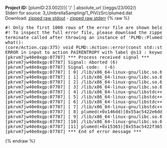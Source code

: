 **Project ID:** [plumID:23.002]({{ '/' | absolute_url }}eggs/23/002/)  
Stderr for source:  3_UmbrellaSampling/1_PIV/zSrc/plumed.dat   
Download: [zipped raw stdout](plumed.dat.plumed.stdout.txt.zip) - [zipped raw stderr](plumed.dat.plumed.stderr.txt.zip) 
{% raw %}
<pre>
#! Only the first 1000 rows of the error file are shown below
#! To inspect the full error file, please download the zipped raw stderr file above
terminate called after throwing an instance of 'PLMD::Plumed::ExceptionError'
what():
(core/Action.cpp:375) void PLMD::Action::error(const std::string&) const
ERROR in input to action PAIRENTROPY with label @s13 : keyword GRID_BIN is compulsory for this action
[pkrvm7jw40e0xgp:07787] *** Process received signal ***
[pkrvm7jw40e0xgp:07787] Signal: Aborted (6)
[pkrvm7jw40e0xgp:07787] Signal code:  (-6)
[pkrvm7jw40e0xgp:07787] [ 0] /lib/x86_64-linux-gnu/libc.so.6(+0x45330)[0x7ff7bb045330]
[pkrvm7jw40e0xgp:07787] [ 1] /lib/x86_64-linux-gnu/libc.so.6(pthread_kill+0x11c)[0x7ff7bb09eb2c]
[pkrvm7jw40e0xgp:07787] [ 2] /lib/x86_64-linux-gnu/libc.so.6(gsignal+0x1e)[0x7ff7bb04527e]
[pkrvm7jw40e0xgp:07787] [ 3] /lib/x86_64-linux-gnu/libc.so.6(abort+0xdf)[0x7ff7bb0288ff]
[pkrvm7jw40e0xgp:07787] [ 4] /lib/x86_64-linux-gnu/libstdc++.so.6(+0xa5ff5)[0x7ff7bb4a5ff5]
[pkrvm7jw40e0xgp:07787] [ 5] /lib/x86_64-linux-gnu/libstdc++.so.6(+0xbb0da)[0x7ff7bb4bb0da]
[pkrvm7jw40e0xgp:07787] [ 6] /lib/x86_64-linux-gnu/libstdc++.so.6(_ZSt10unexpectedv+0x0)[0x7ff7bb4a5a55]
[pkrvm7jw40e0xgp:07787] [ 7] /lib/x86_64-linux-gnu/libstdc++.so.6(+0xa5a6f)[0x7ff7bb4a5a6f]
[pkrvm7jw40e0xgp:07787] [ 8] plumed(+0x146dd)[0x55ac5422e6dd]
[pkrvm7jw40e0xgp:07787] [ 9] /lib/x86_64-linux-gnu/libc.so.6(+0x2a1ca)[0x7ff7bb02a1ca]
[pkrvm7jw40e0xgp:07787] [10] /lib/x86_64-linux-gnu/libc.so.6(__libc_start_main+0x8b)[0x7ff7bb02a28b]
[pkrvm7jw40e0xgp:07787] [11] plumed(+0x15365)[0x55ac5422f365]
[pkrvm7jw40e0xgp:07787] *** End of error message ***
</pre>
{% endraw %}
